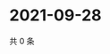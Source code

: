 # 2021-09-28

共 0 条

<!-- BEGIN WEIBO -->
<!-- 最后更新时间 Tue Sep 28 2021 05:06:41 GMT+0800 (China Standard Time) -->

<!-- END WEIBO -->

